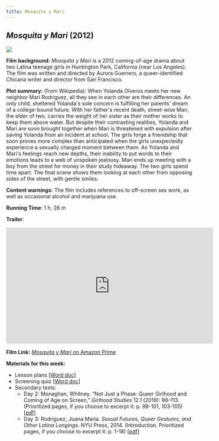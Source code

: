 ```yaml
---
title: Mosquita y Mari
---
```


## *Mosquita y Mari* (2012)

<a href="https://loftcinema.org/files/2013/01/mosquitaymari-webposter.jpg">
<img src="https://loftcinema.org/files/2013/01/mosquitaymari-webposter.jpg" class="poster">
</a>

**Film background:** *Mosquita y Mari* is a 2012 coming-of-age drama about two Latina teenage girls in Huntington Park, California (near Los Angeles). The film was written and directed by Aurora Guerrero, a queer-identified Chicana writer and director from San Francisco.

**Plot summary:** (from Wikipedia): When Yolanda Olveros meets her new neighbor Mari Rodriguez, all they see in each other are their differences. An only child, sheltered Yolanda's sole concern is fulfilling her parents' dream of a college-bound future. With her father's recent death, street-wise Mari, the elder of two, carries the weight of her sister as their mother works to keep them above water. But despite their contrasting realities, Yolanda and Mari are soon brought together when Mari is threatened with expulsion after saving Yolanda from an incident at school. The girls forge a friendship that soon proves more complex than anticipated when the girls unexpectedly experience a sexually charged moment between them. As Yolanda and Mari's feelings reach new depths, their inability to put words to their emotions leads to a web of unspoken jealousy. Mari ends up meeting with a boy from the street for money in their study hideaway. The two girls spend time apart. The final scene shows them looking at each other from opposing sides of the street, with gentle smiles.

**Content warnings:** The film includes references to off-screen sex work, as well as occasional alcohol and marijuana use.

**Running Time**: 1 h, 26 m

**Trailer**:
<div class="video-container">
<iframe width="560" height="315" src="https://www.youtube.com/embed/GUaDJ5omP3Y" frameborder="0" allow="accelerometer; autoplay; clipboard-write; encrypted-media; gyroscope; picture-in-picture" allowfullscreen></iframe>
</div>

**Film Link:** [*Mosquita y Mari* on Amazon Prime](https://www.amazon.com/Mosquita-y-Mari-Fenessa-Pineda/dp/B08BBLTTDL/ref=tmm_aiv_swatch_0?_encoding=UTF8&qid=&sr=)

**Materials for this week:**
* Lesson plans [<a href="/modules/unit 2: drama/Mosquita y Mari LP.docx" download>Word doc</a>]
* Screening quiz [<a href="/modules/unit 2: drama/Mosquita y Mari Quiz.docx"  download>Word doc</a>]
*	Secondary texts:
    * Day 2: Monaghan, Whitney. “Not Just a Phase: Queer Girlhood and Coming of Age on Screen,” *Girlhood Studies* 12.1 (2019): 98–113. (Prioritized pages, if you choose to excerpt it: p. 98-101, 103-105) [<a href="/modules/unit 2: drama/Day 2 Reading - Monaghan.pdf" download>pdf</a>]
    * Day 3: Rodríguez, Juana María. *Sexual Futures, Queer Gestures, and Other Latina Longings.* NYU Press, 2014. (Introduction. Prioritized pages, if you choose to excerpt it: p. 1-18) [<a href="/modules/unit 2: drama/Day 3 Reading - Rodriguez.pdf" download>pdf</a>]
